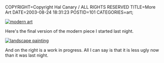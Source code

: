COPYRIGHT=Copyright Hal Canary / ALL RIGHTS RESERVED
TITLE=More Art
DATE=2003-08-24 18:31:23
POSTID=101
CATEGORIES=art;

[![modern art](/art/2003-08-24-art-2-s.jpg)](/art/2003-08-24-art-2.jpg)

Here's the final version of the modern piece I started last night.

[![landscape painting](/art/2003-08-24-art-3-s.jpg)](/art/2003-08-24-art-3.jpg)

And on the right is a work in progress. All I can say is that it is less ugly now than it was last night.
